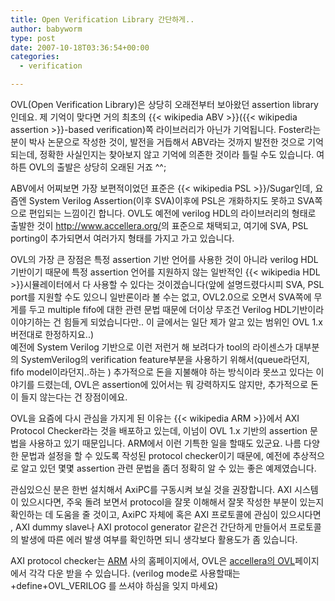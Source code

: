```yaml
---
title: Open Verification Library 간단하게..
author: babyworm
type: post
date: 2007-10-18T03:36:54+00:00
categories:
  - verification

---
```

OVL(Open Verification Library)은 상당히 오래전부터 보아왔던 assertion library인데요. 제 기억이 맞다면 거의 최초의 {{< wikipedia ABV >}}({{< wikipedia assertion >}}-based verification)쪽 라이브러리가 아닌가 기억됩니다. Foster라는 분이 박사 논문으로 작성한 것이, 발전을 거듭해서 ABV라는 것까지 발전한 것으로 기억되는데, 정확한 사실인지는 찾아보지 않고 기억에 의존한 것이라 틀릴 수도 있습니다. 여하튼 OVL의 출발은 상당히 오래된 거죠 ^^;

ABV에서 어찌보면 가장 보편적이었던 표준은 {{< wikipedia PSL >}}/Sugar인데, 요즘엔 System Verilog Assertion(이후 SVA)이후에 PSL은 개화하지도 못하고 SVA쪽으로 편입되는 느낌이긴 합니다. OVL도 예전에 verilog HDL의 라이브러리의 형태로 출발한 것이 <a href="http://www.accellera.org/" target="_blank">http://www.accellera.org/</a>의 표준으로 채택되고, 여기에 SVA, PSL porting이 추가되면서 여러가지 형태를 가지고 가고 있습니다.

OVL의 가장 큰 장점은 특정 assertion 기반 언어를 사용한 것이 아니라 verilog HDL 기반이기 때문에 특정 assertion 언어를 지원하지 않는 일반적인 {{< wikipedia HDL >}}시뮬레이터에서 다 사용할 수 있다는 것이겠습니다(앞에 설명드렸다시피 SVA, PSL port를 지원할 수도 있으니 일반론이라 볼 수는 없고, OVL2.0으로 오면서 SVA쪽에 무게를 두고 multiple fifo에 대한 관련 문법 때문에 더이상 무조건 Verilog HDL기반이라 이야기하는 건 힘들게 되었습니다만.. 이 글에서는 일단 제가 알고 있는 범위인 OVL 1.x버전대로 한정하지요..)
<br>
예전에 System Verilog 기반으로 이런 저런거 해 보려다가 tool의 라이센스가 대부분의 SystemVerilog의 verification feature부분을 사용하기 위해서(queue라던지, fifo model이라던지..하는 ) 추가적으로 돈을 지불해야 하는 방식이라 못쓰고 있다는 이야기를 드렸는데, OVL은 assertion에 있어서는 뭐 강력하지도 않지만, 추가적으로 돈이 들지 않는다는 건 장점이에요.

OVL을 요즘에 다시 관심을 가지게 된 이유는 {{< wikipedia ARM >}}에서 AXI Protocol Checker라는 것을 배포하고 있는데, 이넘이 OVL 1.x 기반의 assertion 문법을 사용하고 있기 때문입니다. ARM에서 이런 기특한 일을 할때도 있군요. 나름 다양한 문법과 설정을 할 수 있도록 작성된 protocol checker이기 때문에, 예전에 추상적으로 알고 있던 몇몇 assertion 관련 문법을 좀더 정확히 알 수 있는 좋은 예제였습니다.

관심있으신 분은 한번 설치해서 AxiPC를 구동시켜 보실 것을 권장합니다. AXI 시스템이 있으시다면, 주욱 돌려 보면서 protocol을 잘못 이해해서 잘못 작성한 부분이 있는지 확인하는 데 도움을 줄 것이고, AxiPC 자체에 혹은 AXI 프로토콜에 관심이 있으시다면 , AXI dummy slave나 AXI protocol generator 같은건 간단하게 만들어서 프로토콜의 발생에 따른 에러 발생 여부를 확인하면 되니 생각보다 활용도가 좀 있습니다.

AXI protocol checker는 <a href="http://www.arm.com/" target="_blank">ARM</a> 사의 홈페이지에서, OVL은 <a href="http://www.accellera.org/activities/ovl/" target="_blank">accellera의 OVL</a>페이지에서 각각 다운 받을 수 있습니다. (verilog mode로 사용할때는 +define+OVL_VERILOG 를 쓰셔야 하심을 잊지 마세요)

